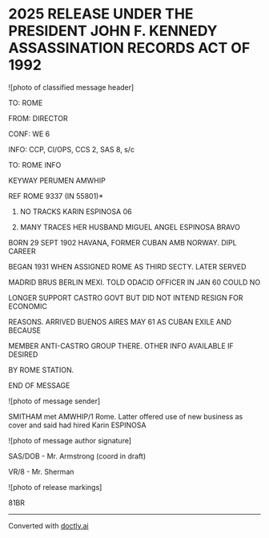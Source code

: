 # 2025 RELEASE UNDER THE PRESIDENT JOHN F. KENNEDY ASSASSINATION RECORDS ACT OF 1992

![photo of classified message header]

TO: ROME

FROM: DIRECTOR

CONF: WE 6

INFO: CCP, CI/OPS, CCS 2, SAS 8, s/c

TO: ROME INFO

KEYWAY PERUMEN AMWHIP

REF ROME 9337 (IN 55801)*

1. NO TRACKS KARIN ESPINOSA 06

2. MANY TRACES HER HUSBAND MIGUEL ANGEL ESPINOSA BRAVO

BORN 29 SEPT 1902 HAVANA, FORMER CUBAN AMB NORWAY. DIPL CAREER

BEGAN 1931 WHEN ASSIGNED ROME AS THIRD SECTY. LATER SERVED

MADRID BRUS BERLIN MEXI. TOLD ODACID OFFICER IN JAN 60 COULD NO

LONGER SUPPORT CASTRO GOVT BUT DID NOT INTEND RESIGN FOR ECONOMIC

REASONS. ARRIVED BUENOS AIRES MAY 61 AS CUBAN EXILE AND BECAUSE

MEMBER ANTI-CASTRO GROUP THERE. OTHER INFO AVAILABLE IF DESIRED

BY ROME STATION.

END OF MESSAGE

![photo of message sender]

SMITHAM met AMWHIP/1 Rome. Latter offered use of new business
as cover and said had hired Karin ESPINOSA

![photo of message author signature]

SAS/DOB - Mr. Armstrong (coord in draft)

VR/8 - Mr. Sherman

![photo of release markings]

81BR


---
Converted with [doctly.ai](https://doctly.ai)